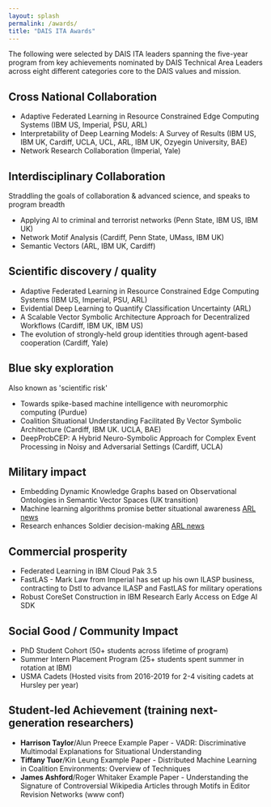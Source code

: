 ```yaml
---
layout: splash
permalink: /awards/
title: "DAIS ITA Awards"
---
```

The following were selected by DAIS ITA leaders spanning the five-year program from key achievements nominated by
DAIS Technical Area Leaders across eight different categories core to the DAIS values and mission.

## Cross National Collaboration
* Adaptive Federated Learning in Resource Constrained Edge Computing Systems (IBM US, Imperial, PSU, ARL)
* Interpretability of Deep Learning Models: A Survey of Results (IBM US, IBM UK, Cardiff, UCLA, UCL, ARL, IBM UK,
  Ozyegin University, BAE)
* Network Research Collaboration (Imperial, Yale)

## Interdisciplinary Collaboration
Straddling the goals of collaboration & advanced science, and speaks to program breadth
* Applying AI to criminal and terrorist networks (Penn State, IBM US, IBM UK)
* Network Motif Analysis (Cardiff, Penn State, UMass, IBM UK)
* Semantic Vectors (ARL, IBM UK, Cardiff)

## Scientific discovery / quality
* Adaptive Federated Learning in Resource Constrained Edge Computing Systems (IBM US, Imperial, PSU, ARL)
* Evidential Deep Learning to Quantify Classification Uncertainty (ARL)
* A Scalable Vector Symbolic Architecture Approach for Decentralized Workflows (Cardiff, IBM UK, IBM US)
* The evolution of strongly-held group identities through agent-based cooperation (Cardiff, Yale)

## Blue sky exploration
Also known as 'scientific risk'
* Towards spike-based machine intelligence with neuromorphic computing (Purdue)
* Coalition Situational Understanding Facilitated By Vector Symbolic Architecture (Cardiff, IBM UK. UCLA, BAE)
* DeepProbCEP: A Hybrid Neuro-Symbolic Approach for Complex Event Processing in Noisy and Adversarial Settings
  (Cardiff, UCLA)

## Military impact
* Embedding Dynamic Knowledge Graphs based on Observational Ontologies in Semantic Vector Spaces (UK transition)
* Machine learning algorithms promise better situational awareness
  [ARL news](https://www.army.mil/article/236647/machine_learning_algorithms_promise_better_situational_awareness)
* Research enhances Soldier decision-making
  [ARL news](https://www.army.mil/article/242195/research_enhances_soldier_decision_making)

## Commercial prosperity
* Federated Learning in IBM Cloud Pak 3.5
* FastLAS - Mark Law from Imperial has set up his own ILASP business, contracting to Dstl to advance ILASP and
  FastLAS for military operations
* Robust CoreSet Construction in IBM Research Early Access on Edge AI SDK

## Social Good / Community Impact
* PhD Student Cohort (50+ students across lifetime of program)
* Summer Intern Placement Program (25+ students spent summer in rotation at IBM)
* USMA Cadets (Hosted visits from 2016-2019 for 2-4 visiting cadets at Hursley per year)

## Student-led Achievement (training next-generation researchers)
* **Harrison Taylor**/Alun Preece
  Example Paper - VADR: Discriminative Multimodal Explanations for Situational Understanding
* **Tiffany Tuor**/Kin Leung
  Example Paper - Distributed Machine Learning in Coalition Environments: Overview of Techniques
* **James Ashford**/Roger Whitaker
  Example Paper - Understanding the Signature of Controversial Wikipedia Articles through Motifs in Editor
  Revision Networks (www conf)
